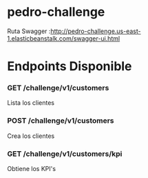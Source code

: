 # pedro-challenge


Ruta Swagger :http://pedro-challenge.us-east-1.elasticbeanstalk.com/swagger-ui.html



# Endpoints Disponible

### GET /challenge/v1/customers
Lista los clientes

### POST /challenge/v1/customers
Crea los clientes

### GET /challenge/v1/customers/kpi
Obtiene los KPI's